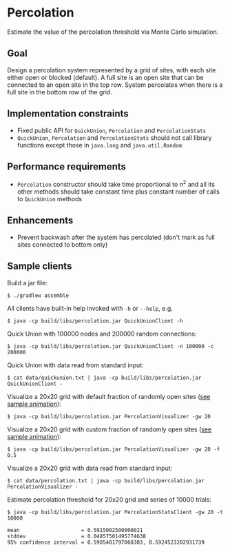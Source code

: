 # Percolation 

Estimate the value of the percolation threshold via Monte Carlo simulation. 

## Goal
Design a percolation system represented by a grid of sites, with each site
either open or blocked (default). A full site is an open site that can be
connected to an open site in the top row. System percolates when there is a
full site in the bottom row of the grid.

## Implementation constraints
- Fixed public API for `QuickUnion`, `Percolation` and `PercolationStats`
- `QuickUnion`, `Percolation` and `PercolationStats` should not call library
functions except those in `java.lang` and `java.util.Random`

## Performance requirements
- `Percolation` constructor should take time proportional to n<sup>2</sup> and
all its other methods should take constant time plus constant number of calls to
`QuickUnion` methods

## Enhancements
- Prevent backwash after the system has percolated (don't mark as full sites
connected to bottom only)

## Sample clients 

Build a jar file:

    $ ./gradlew assemble

All clients have built-in help invoked with `-h` or `--help`, e.g.

    $ java -cp build/libs/percolation.jar QuickUnionClient -h

Quick Union with 100000 nodes and 200000 random connections:

    $ java -cp build/libs/percolation.jar QuickUnionClient -n 100000 -c 200000

Quick Union with data read from standard input:

    $ cat data/quickunion.txt | java -cp build/libs/percolation.jar QuickUnionClient -

Visualize a 20x20 grid with default fraction of randomly open sites ([see sample animation](data/visualizer1.gif?raw=true)):

    $ java -cp build/libs/percolation.jar PercolationVisualizer -gw 20

Visualize a 20x20 grid with custom fraction of randomly open sites ([see sample animation](data/visualizer2.gif?raw=true)):

    $ java -cp build/libs/percolation.jar PercolationVisualizer -gw 20 -f 0.5

Visualize a 20x20 grid with data read from standard input:

    $ cat data/percolation.txt | java -cp build/libs/percolation.jar PercolationVisualizer -

Estimate percolation threshold for 20x20 grid and series of 10000 trials:

    $ java -cp build/libs/percolation.jar PercolationStatsClient -gw 20 -t 10000

    mean                    = 0.5915002500000021
    stddev                  = 0.04857501495774638
    95% confidence interval = 0.5905481797068303, 0.5924523202931739
